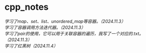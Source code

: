 # cpp_notes
*学习了map、set、list、unordered_map等容器。（2024.11.3）<br />*
*学习了容器调用方法迭代器。（2024.11.3）<br />*
*学习了pair的使用，它可以用于关联容器的遍历，我写了一个对应的.txt。（2024.11.3） <br />*
*学习了红黑树（2024.11.4） <br />*
